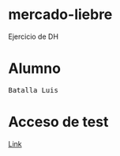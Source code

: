 # mercado-liebre
Ejercicio de DH

# Alumno
<pre>
Batalla Luis
</pre>

# Acceso de test
[Link](http://asusrtiphome.asuscomm.com:9998/)

